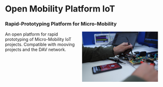 # Open Mobility Platform IoT
### Rapid-Prototyping Platform for Micro-Mobility

<img src="./images/prototype-board.jpg" width="250" align="right" />
An open platform for rapid prototyping of Micro-Mobility IoT projects. Compatible with mooving projects and the DAV network.
